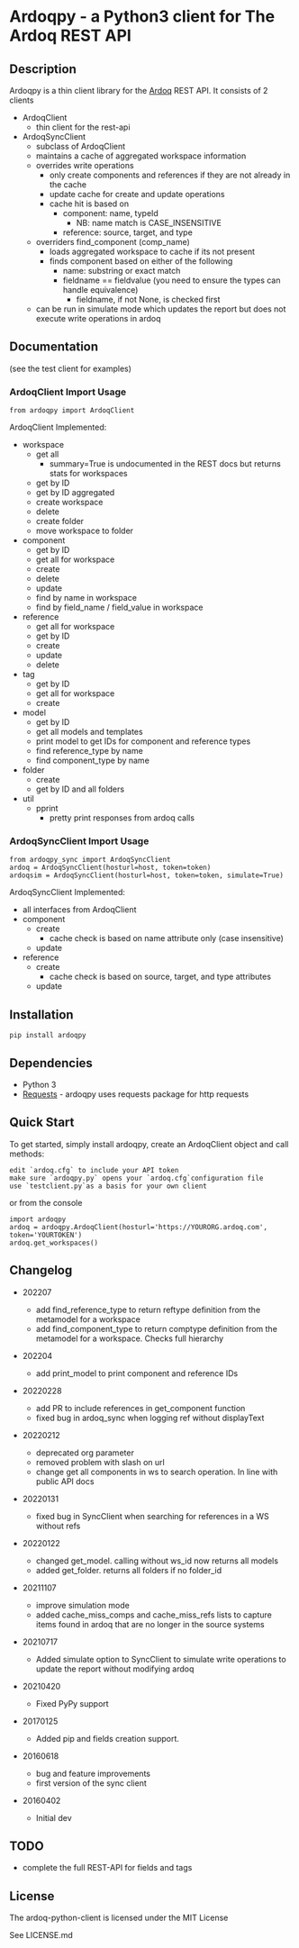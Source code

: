 # Ardoqpy - a Python3 client for The Ardoq REST API

## Description

Ardoqpy is a thin client library for the [Ardoq](https://ardoq.com) REST API.
It consists of 2 clients
- ArdoqClient
    - thin client for the rest-api
- ArdoqSyncClient
    - subclass of ArdoqClient
    - maintains a cache of aggregated workspace information
    - overrides write operations
        - only create components and references if they are not already in the cache
        - update cache for create and update operations
        - cache hit is based on
            - component: name, typeId
                - NB: name match is CASE_INSENSITIVE
            - reference: source, target, and type
    - overriders find_component (comp_name)
        - loads aggregated workspace to cache if its not present
        - finds component based on either of the following 
            - name: substring or exact match
            - fieldname == fieldvalue (you need to ensure the types can handle equivalence)
                - fieldname, if not None, is checked first
    - can be run in simulate mode which updates the report but does not execute write operations in ardoq

## Documentation
(see the test client for examples)

### ArdoqClient Import Usage
```
from ardoqpy import ArdoqClient
```

ArdoqClient Implemented:
- workspace
    - get all
        - summary=True is undocumented in the REST docs but returns stats for workspaces
    - get by ID
    - get by ID aggregated
    - create workspace
    - delete
    - create folder
    - move workspace to folder
- component
    - get by ID
    - get all for workspace
    - create
    - delete
    - update
    - find by name in workspace
    - find by field_name / field_value in workspace
- reference
    - get all for workspace
    - get by ID
    - create
    - update
    - delete
- tag
    - get by ID
    - get all for workspace
    - create
- model
    - get by ID
    - get all models and templates
    - print model to get IDs for component and reference types
    - find reference_type by name
    - find component_type by name
- folder
  - create
  - get by ID and all folders
- util
    - pprint
        - pretty print responses from ardoq calls

### ArdoqSyncClient Import Usage
```
from ardoqpy_sync import ArdoqSyncClient
ardoq = ArdoqSyncClient(hosturl=host, token=token)
ardoqsim = ArdoqSyncClient(hosturl=host, token=token, simulate=True)
```

ArdoqSyncClient Implemented:
- all interfaces from ArdoqClient
- component
    - create
        - cache check is based on name attribute only (case insensitive)
    - update
- reference
    - create
        - cache check is based on source, target, and type attributes
    - update


## Installation

```
pip install ardoqpy
```

## Dependencies

- Python 3
- [Requests](https://github.com/kennethreitz/requests) - ardoqpy uses requests package for http requests


## Quick Start
To get started, simply install ardoqpy, create an ArdoqClient object and call methods:

    edit `ardoq.cfg` to include your API token
    make sure `ardoqpy.py` opens your `ardoq.cfg`configuration file
    use `testclient.py`as a basis for your own client

or from the console

    import ardoqpy
    ardoq = ardoqpy.ArdoqClient(hosturl='https://YOURORG.ardoq.com', token='YOURTOKEN')
    ardoq.get_workspaces()

## Changelog
- 202207
  - add find_reference_type to return reftype definition from the metamodel for a workspace 
  - add find_component_type to return comptype definition from the metamodel for a workspace. Checks full hierarchy

- 202204
  - add print_model to print component and reference IDs

- 20220228
  - add PR to include references in get_component function
  - fixed bug in ardoq_sync when logging ref without displayText

- 20220212
  - deprecated org parameter
  - removed problem with slash on url
  - change get all components in ws to search operation. In line with public API docs

- 20220131
  - fixed bug in SyncClient when searching for references in a WS without refs

- 20220122
  - changed get_model. calling without ws_id now returns all models 
  - added get_folder. returns all folders if no folder_id

- 20211107
  - improve simulation mode
  - added cache_miss_comps and cache_miss_refs lists to capture items found in ardoq that are no longer in the source systems

- 20210717
    - Added simulate option to SyncClient to simulate write operations to update the report without modifying ardoq

- 20210420
    - Fixed PyPy support

- 20170125
    - Added pip and fields creation support.

- 20160618
    - bug and feature improvements
    - first version of the sync client

- 20160402
    - Initial dev
    

## TODO
- complete the full REST-API for fields and tags

## License
The ardoq-python-client is licensed under the MIT License

See LICENSE.md
